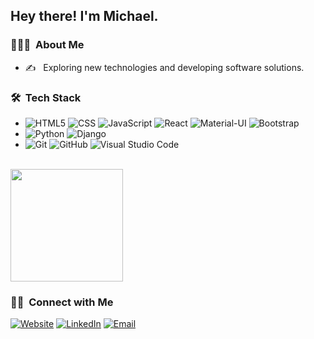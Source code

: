 <h2> Hey there! I'm Michael.</h2>

<h3> 👨🏻‍💻 &nbsp;About Me </h3>

- ✍️ &nbsp; Exploring new technologies and developing software solutions.

<h3> 🛠 &nbsp;Tech Stack</h3>

  
  - ![HTML5](https://img.shields.io/badge/-HTML5-333333?style=flat&logo=HTML5)
  ![CSS](https://img.shields.io/badge/-CSS-333333?style=flat&logo=CSS3&logoColor=1572B6)
  ![JavaScript](https://img.shields.io/badge/-JavaScript-333333?style=flat&logo=javascript)
  ![React](https://img.shields.io/badge/-React-333333?style=flat&logo=react)
  ![Material-UI](https://img.shields.io/badge/-MaterialUI-333333?style=flat&logo=material-ui)
  ![Bootstrap](https://img.shields.io/badge/-Bootstrap-333333?style=flat&logo=bootstrap&logoColor=563D7C)
  - ![Python](https://img.shields.io/badge/-Python-333333?style=flat&logo=python)
  ![Django](https://img.shields.io/badge/-Django-333333?style=flat&logo=django)
  - ![Git](https://img.shields.io/badge/-Git-333333?style=flat&logo=git)
  ![GitHub](https://img.shields.io/badge/-GitHub-333333?style=flat&logo=github)
  ![Visual Studio Code](https://img.shields.io/badge/-Visual%20Studio%20Code-333333?style=flat&logo=visual-studio-code&logoColor=007ACC)

<br/>

<a href="https://github.com/rodriguez-michael">
  <img height="180em" src="https://github-readme-stats.vercel.app/api?username=rodriguez-michael&theme=buefy&show_icons=true" />
</a>

<br/>

<h3> 🤝🏻 &nbsp;Connect with Me </h3>

<p>
<a href="https://www.michaelrodriguez.dev/"><img alt="Website" src="https://img.shields.io/badge/Website-www.michaelrodriguez.dev-blue?style=flat-square&logo=google-chrome"></a>
<a href="https://www.linkedin.com/in/rodriguez-michael/"><img alt="LinkedIn" src="https://img.shields.io/badge/LinkedIn-Michael%20Rodriguez-blue?style=flat-square&logo=linkedin"></a>
<a href="mailto:contact@michaelrodriguez.dev"><img alt="Email" src="https://img.shields.io/badge/Email-contact@michaelrodriguez.dev-blue?style=flat-square&logo=gmail"></a>
</p>
